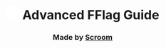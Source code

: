 <div align="center">
  <h1>
    <img src="https://github.com/4khilx/FFlag-Guide/blob/main/assets/Bloxstrap.png" width="30" /> Advanced FFlag Guide
  </h1>
</div>

<div align="center">
  <h3>Made by <a href="https://discord.com/users/1254472513199673347">Scroom</a></h3>
</div>
